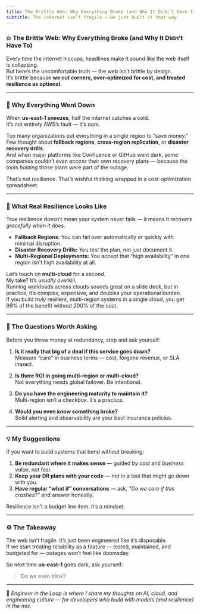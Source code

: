 ```yaml
---
title: The Brittle Web: Why Everything Broke (and Why It Didn’t Have To)
subtitle: The internet isn’t fragile — we just built it that way.
---
```


### 💥 The Brittle Web: Why Everything Broke (and Why It Didn’t Have To)

Every time the internet hiccups, headlines make it sound like the web itself is collapsing.  
But here’s the uncomfortable truth — the web isn’t brittle by design.  
It’s brittle because **we cut corners, over-optimized for cost, and treated resilience as optional.**

---

### 🧨 Why Everything Went Down

When **us-east-1 sneezes**, half the internet catches a cold.  
It’s not entirely AWS’s fault — it’s ours.

Too many organizations put everything in a single region to “save money.”  
Few thought about **fallback regions**, **cross-region replication**, or **disaster recovery drills**.  
And when major platforms like Confluence or GitHub went dark, some companies couldn’t even *access* their own recovery plans — because the tools *holding* those plans were part of the outage.

That’s not resilience. That’s wishful thinking wrapped in a cost-optimization spreadsheet.

---

### 🧭 What Real Resilience Looks Like

True resilience doesn’t mean your system never fails — it means it *recovers gracefully when it does.*

- **Fallback Regions:** You can fail over automatically or quickly with minimal disruption.  
- **Disaster Recovery Drills:** You *test* the plan, not just document it.  
- **Multi-Regional Deployments:** You accept that “high availability” in one region isn’t high availability at all.  

Let’s touch on **multi-cloud** for a second.  
My take? It’s *usually* overkill.  
Running workloads across clouds sounds great on a slide deck, but in practice, it’s complex, expensive, and doubles your operational burden.  
If you build *truly* resilient, multi-region systems in a single cloud, you get 99% of the benefit without 200% of the cost.

---

### 💭 The Questions Worth Asking

Before you throw money at redundancy, stop and ask yourself:

1. **Is it really that big of a deal if this service goes down?**  
   Measure “care” in business terms — cost, forgone revenue, or SLA impact.  

2. **Is there ROI in going multi-region or multi-cloud?**  
   Not everything needs global failover. Be intentional.  

3. **Do you have the engineering maturity to maintain it?**  
   Multi-region isn’t a checkbox. It’s a practice.  

4. **Would you even *know* something broke?**  
   Solid alerting and observability are your best insurance policies.  

---

### 💡 My Suggestions

If you want to build systems that bend without breaking:

1. **Be redundant where it makes sense** — guided by *cost* and *business value*, not fear.  
2. **Keep your DR plans with your code** — not in a tool that might go down with you.  
3. **Have regular “what if” conversations** — ask, *“Do we care if this crashes?”* and answer honestly.

Resilience isn’t a budget line item. It’s a mindset.

---

### ⚙️ The Takeaway

The web isn’t fragile. It’s just been engineered like it’s disposable.  
If we start treating reliability as a feature — tested, maintained, and budgeted for — outages won’t feel like doomsday.  

So next time **us-east-1** goes dark, ask yourself:

> Do we even blink?

---

🧩 _Engineer in the Loop is where I share my thoughts on AI, cloud, and engineering culture — for developers who build with models (and resilience) in the mix._